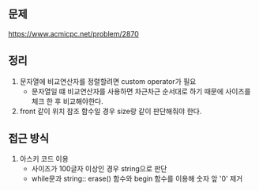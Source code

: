 ## 문제 
https://www.acmicpc.net/problem/2870

## 정리
1. 문자열에 비교연산자를 정렬할려면 custom operator가 필요
    - 문자열일 떄 비교연산자를 사용하면 차근차근 순서대로 하기 때문에 사이즈를 체크 한 후 비교해야한다. 
2. front 같이 위치 참조 함수일 경우 size랑 같이 판단해줘야 한다. 

## 접근 방식
1. 아스키 코드 이용
    - 사이즈가 100글자 이상인 경우 string으로 판단
    - while문과 string:: erase() 함수와 begin 함수를 이용해 숫자 앞 '0' 제거